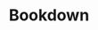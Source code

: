 ---
objectid: bookdown
objecttype: tool
title: Bookdown
objectlink: 'https://bookdown.org/'
github-repo: 'https://github.com/rstudio/bookdown'
documentation: 'http://bookdown.org/yihui/bookdown/'
description: 'The bookdown package is an open-source R package that facilitates writing books and long-form articles/reports with R Markdown.'
category: 'Digital Publishing'
technologies: 'R Markdown; Knitr; TinyTeX; Pandoc;'
software-requirements: 'R; R Studio; Terminal; command-prompt'
people:
  - name: Yihui Xie 
    github: yihui
images:
- filelocation: https://bookdown.org/yihui/bookdown/images/logo.png
  caption: Bookdown logo
---